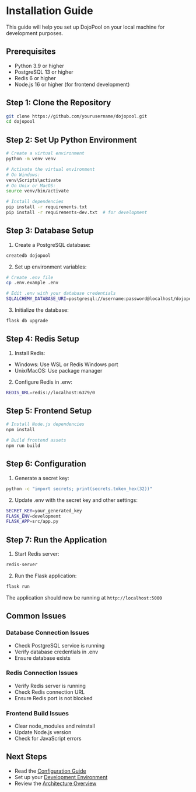 # Installation Guide

This guide will help you set up DojoPool on your local machine for development purposes.

## Prerequisites

- Python 3.9 or higher
- PostgreSQL 13 or higher
- Redis 6 or higher
- Node.js 16 or higher (for frontend development)

## Step 1: Clone the Repository

```bash
git clone https://github.com/yourusername/dojopool.git
cd dojopool
```

## Step 2: Set Up Python Environment

```bash
# Create a virtual environment
python -m venv venv

# Activate the virtual environment
# On Windows:
venv\Scripts\activate
# On Unix or MacOS:
source venv/bin/activate

# Install dependencies
pip install -r requirements.txt
pip install -r requirements-dev.txt  # for development
```

## Step 3: Database Setup

1. Create a PostgreSQL database:
```bash
createdb dojopool
```

2. Set up environment variables:
```bash
# Create .env file
cp .env.example .env

# Edit .env with your database credentials
SQLALCHEMY_DATABASE_URI=postgresql://username:password@localhost/dojopool
```

3. Initialize the database:
```bash
flask db upgrade
```

## Step 4: Redis Setup

1. Install Redis:
- Windows: Use WSL or Redis Windows port
- Unix/MacOS: Use package manager

2. Configure Redis in .env:
```bash
REDIS_URL=redis://localhost:6379/0
```

## Step 5: Frontend Setup

```bash
# Install Node.js dependencies
npm install

# Build frontend assets
npm run build
```

## Step 6: Configuration

1. Generate a secret key:
```bash
python -c "import secrets; print(secrets.token_hex(32))"
```

2. Update .env with the secret key and other settings:
```bash
SECRET_KEY=your_generated_key
FLASK_ENV=development
FLASK_APP=src/app.py
```

## Step 7: Run the Application

1. Start Redis server:
```bash
redis-server
```

2. Run the Flask application:
```bash
flask run
```

The application should now be running at `http://localhost:5000`

## Common Issues

### Database Connection Issues
- Check PostgreSQL service is running
- Verify database credentials in .env
- Ensure database exists

### Redis Connection Issues
- Verify Redis server is running
- Check Redis connection URL
- Ensure Redis port is not blocked

### Frontend Build Issues
- Clear node_modules and reinstall
- Update Node.js version
- Check for JavaScript errors

## Next Steps

- Read the [Configuration Guide](configuration.md)
- Set up your [Development Environment](development.md)
- Review the [Architecture Overview](../ARCHITECTURE.md) 